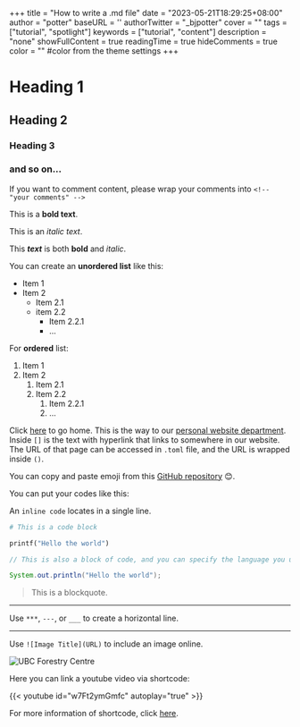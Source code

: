 +++
title = "How to write a .md file"
date = "2023-05-21T18:29:25+08:00"
author = "potter"
baseURL = ''
authorTwitter = "_bjpotter"
cover = ""
tags = ["tutorial", "spotlight"]
keywords = ["tutorial", "content"]
description = "none"
showFullContent = true
readingTime = true
hideComments = true
color = "" #color from the theme settings
+++

# Heading 1

## Heading 2

### Heading 3

### and so on...

If you want to comment content, please wrap your comments into `<!-- "your comments" -->`

<!-- this is a comment, which will not show up in the final output -->

This is a **bold text**.

This is an *italic text*.

This ***text*** is both **bold** and *italic*.

You can create an **unordered list** like this:

* Item 1
* Item 2
  * Item 2.1
  * item 2.2
    * Item 2.2.1
    * ...

For **ordered** list:

1. Item 1
2. Item 2
   1. Item 2.1
   2. Item 2.2
      1. Item 2.2.1
      2. ...

Click [here](/) to go home. This is the way to our [personal website department](/personal-website). Inside `[]` is the text with hyperlink that links to somewhere in our website. The URL of that page can be accessed in `.toml` file, and the URL is wrapped inside `()`.

You can copy and paste emoji from this [GitHub repository](https://gist.github.com/rxaviers/7360908) 😊.

You can put your codes like this:

An `inline code` locates in a single line.

```python
# This is a code block

printf("Hello the world")
```

```java
// This is also a block of code, and you can specify the language you use after ``` to highlight it.

System.out.println("Hello the world");
```

> This is a blockquote.

***

Use `***`, `---`, or `___` to create a horizontal line.

___

Use `![Image Title](URL)` to include an image online.

![UBC Forestry Centre](https://victoria.mediaplanet.com/app/uploads/sites/114/2022/09/UBC-Forestry-Header-888x500.jpg)
 
 
 
Here you can link a youtube video via shortcode:
 
 
 
{{< youtube id="w7Ft2ymGmfc" autoplay="true" >}} 
 
 
 
For more information of shortcode, click [here](https://gohugo.io/content-management/shortcodes/#use-hugos-built-in-shortcodes).